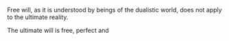 Free will, as it is understood by beings of the dualistic world, does not apply to the ultimate reality.

The ultimate will is free, perfect and 